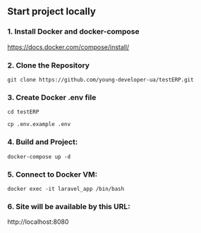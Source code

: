 ## Start project locally

### 1. Install Docker and docker-compose

https://docs.docker.com/compose/install/

### 2. Clone the Repository

`git clone https://github.com/young-developer-ua/testERP.git`

### 3. Create Docker .env file

`cd testERP`

`cp .env.example .env`

### 4. Build and Project:

`docker-compose up -d`

### 5. Connect to Docker VM:

`docker exec -it laravel_app /bin/bash`

### 6. Site will be available by this URL:

http://localhost:8080